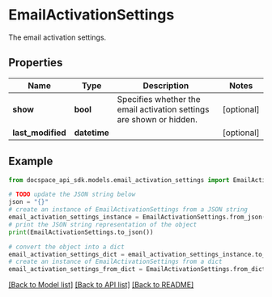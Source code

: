 # EmailActivationSettings
The email activation settings.

## Properties

Name | Type | Description | Notes
------------ | ------------- | ------------- | -------------
**show** | **bool** | Specifies whether the email activation settings are shown or hidden. | [optional] 
**last_modified** | **datetime** |  | [optional] 

## Example

```python
from docspace_api_sdk.models.email_activation_settings import EmailActivationSettings

# TODO update the JSON string below
json = "{}"
# create an instance of EmailActivationSettings from a JSON string
email_activation_settings_instance = EmailActivationSettings.from_json(json)
# print the JSON string representation of the object
print(EmailActivationSettings.to_json())

# convert the object into a dict
email_activation_settings_dict = email_activation_settings_instance.to_dict()
# create an instance of EmailActivationSettings from a dict
email_activation_settings_from_dict = EmailActivationSettings.from_dict(email_activation_settings_dict)
```
[[Back to Model list]](../README.md#documentation-for-models) [[Back to API list]](../README.md#documentation-for-api-endpoints) [[Back to README]](../README.md)


